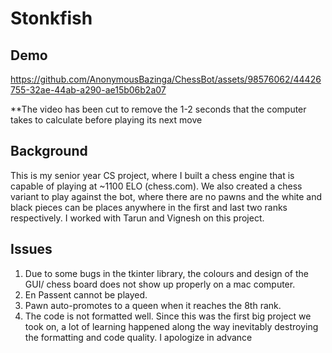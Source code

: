 # Stonkfish
## Demo

https://github.com/AnonymousBazinga/ChessBot/assets/98576062/44426755-32ae-44ab-a290-ae15b06b2a07

**The video has been cut to remove the 1-2 seconds that the computer takes to calculate before playing its next move
## Background
This is my senior year CS project, where I built a chess engine that is capable of playing at ~1100 ELO (chess.com). We also created a chess variant to play against the bot, where there are no pawns and the white and black pieces can be places anywhere in the first and last two ranks respectively.
I worked with Tarun and Vignesh on this project.

## Issues
1. Due to some bugs in the tkinter library, the colours and design of the GUI/ chess board does not show up properly on a mac computer.
2. En Passent cannot be played.
3. Pawn auto-promotes to a queen when it reaches the 8th rank.
4. The code is not formatted well. Since this was the first big project we took on, a lot of learning happened along the way inevitably destroying the formatting and code quality. I apologize in advance

